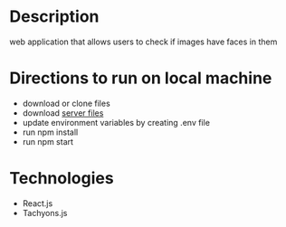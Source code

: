 # Description
web application that allows users to check if images have faces in them

# Directions to run on local machine
- download or clone files 
- download [server files](https://github.com/rafaelrubenstein/facerecognition-server)
- update environment variables by creating .env file 
- run npm install
- run npm start

# Technologies
- React.js
- Tachyons.js

